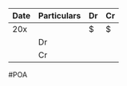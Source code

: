 | Date | Particulars | Dr  | Cr  |
| ---- | ----------- | --- | --- |
| 20x  |             | $   | $   |
|      | Dr          |     |     |
|      | Cr          |     |     |

#POA